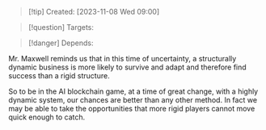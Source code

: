 
>[!tip] Created: [2023-11-08 Wed 09:00]

>[!question] Targets: 

>[!danger] Depends: 

Mr. Maxwell reminds us that in this time of uncertainty, a structurally dynamic business is more likely to survive and adapt and therefore find success than a rigid structure.

So to be in the AI blockchain game, at a time of great change, with a highly dynamic system, our chances are better than any other method.  In fact we may be able to take the opportunities that more rigid players cannot move quick enough to catch.